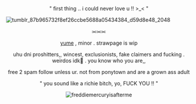 

<p align="center">" first thing .. i could never love u !! >_< "</p>


  ![tumblr_87b965732f8ef26ccbe5688a05434384_d59d8e48_2048](https://files.catbox.moe/yeor8a.png)
<p align="center">⫘⫘⫘</p>

<p align="center"><ins>yume</ins> , minor . strawpage is wip </p> 
<p align="center">uhu dni proshitters,, wincest, exclusionists, fake claimers and fucking . weirdos idk🦆 . you know who you are,,</p>
<p align="center">free 2 spam follow unless ur. not from ponytown and are a grown ass adult</p>

<p align="center">" you sound like a richie bitch, yo, FUCK YOU !! "</p>
<p align="center"> <img src="https://komarev.com/ghpvc/?username=freddiemercuryisafterme&label=Profile%20views&color=ff0000&style=flat" alt="freddiemercuryisafterme" /> </p>
